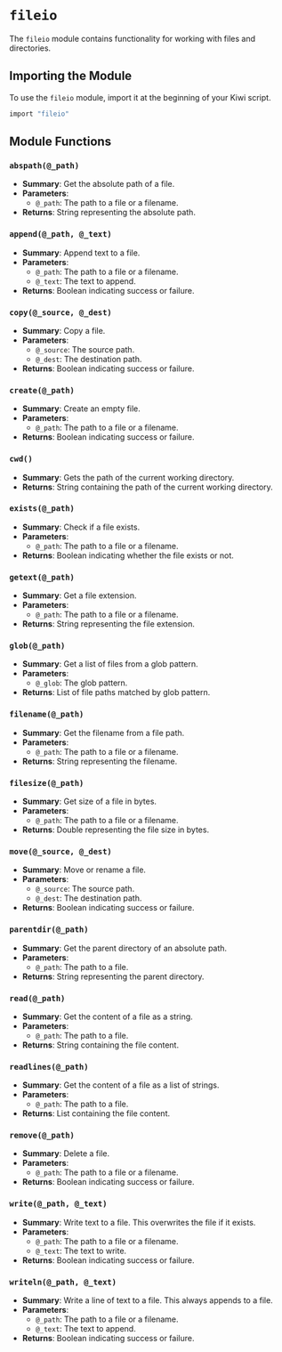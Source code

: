 # `fileio`

The `fileio` module contains functionality for working with files and directories.

## Importing the Module

To use the `fileio` module, import it at the beginning of your Kiwi script.

```ruby
import "fileio"
```

## Module Functions

### `abspath(@_path)`

- **Summary**: Get the absolute path of a file.
- **Parameters**:
  - `@_path`: The path to a file or a filename.
- **Returns**: String representing the absolute path.

### `append(@_path, @_text)`

- **Summary**: Append text to a file.
- **Parameters**:
  - `@_path`: The path to a file or a filename.
  - `@_text`: The text to append.
- **Returns**: Boolean indicating success or failure.

### `copy(@_source, @_dest)`

- **Summary**: Copy a file.
- **Parameters**:
  - `@_source`: The source path.
  - `@_dest`: The destination path.
- **Returns**: Boolean indicating success or failure.

### `create(@_path)`

- **Summary**: Create an empty file.
- **Parameters**:
  - `@_path`: The path to a file or a filename.
- **Returns**: Boolean indicating success or failure.

### `cwd()`

- **Summary**: Gets the path of the current working directory.
- **Returns**: String containing the path of the current working directory.

### `exists(@_path)`

- **Summary**: Check if a file exists.
- **Parameters**:
  - `@_path`: The path to a file or a filename.
- **Returns**: Boolean indicating whether the file exists or not.

### `getext(@_path)`

- **Summary**: Get a file extension.
- **Parameters**:
  - `@_path`: The path to a file or a filename.
- **Returns**: String representing the file extension.

### `glob(@_path)`

- **Summary**: Get a list of files from a glob pattern.
- **Parameters**:
  - `@_glob`: The glob pattern.
- **Returns**: List of file paths matched by glob pattern.

### `filename(@_path)`

- **Summary**: Get the filename from a file path.
- **Parameters**:
  - `@_path`: The path to a file or a filename.
- **Returns**: String representing the filename.

### `filesize(@_path)`

- **Summary**: Get size of a file in bytes.
- **Parameters**:
  - `@_path`: The path to a file or a filename.
- **Returns**: Double representing the file size in bytes.

### `move(@_source, @_dest)`

- **Summary**: Move or rename a file.
- **Parameters**:
  - `@_source`: The source path.
  - `@_dest`: The destination path.
- **Returns**: Boolean indicating success or failure.

### `parentdir(@_path)`

- **Summary**: Get the parent directory of an absolute path.
- **Parameters**:
  - `@_path`: The path to a file.
- **Returns**: String representing the parent directory.

### `read(@_path)`

- **Summary**: Get the content of a file as a string.
- **Parameters**:
  - `@_path`: The path to a file.
- **Returns**: String containing the file content.

### `readlines(@_path)`

- **Summary**: Get the content of a file as a list of strings.
- **Parameters**:
  - `@_path`: The path to a file.
- **Returns**: List containing the file content.

### `remove(@_path)`

- **Summary**: Delete a file.
- **Parameters**:
  - `@_path`: The path to a file or a filename.
- **Returns**: Boolean indicating success or failure.

### `write(@_path, @_text)`

- **Summary**: Write text to a file. This overwrites the file if it exists.
- **Parameters**:
  - `@_path`: The path to a file or a filename.
  - `@_text`: The text to write.
- **Returns**: Boolean indicating success or failure.

### `writeln(@_path, @_text)`

- **Summary**: Write a line of text to a file. This always appends to a file.
- **Parameters**:
  - `@_path`: The path to a file or a filename.
  - `@_text`: The text to append.
- **Returns**: Boolean indicating success or failure.